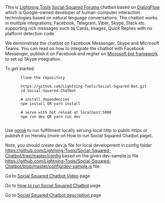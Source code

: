 This is [Lightning Tools](https://lightningtools.com) [Social Squared Forums ](https://lightningtools.com/product/social-squared)  chatbot based on [DialogFlow](https://dialogflow.com/) which is Google-owned developer of human-computer interaction technologies based on natural language conversations. The chatbot works in multiple integrations; Facebook, Telegram, Viber, Skype, Slack etc. supporting rich messages such as Cards, Images, Quick Replies with no platform detection code.

We demonstrate the chatbot on Facebook Messenger, Skype and Microsoft Teams. You can read on 
how to integrate the chatbot with Facebook Messenger, publish it on Facebook and regiter on [Microsoft bot framework](https://dev.botframework.com/bots) to set up Skype integration.

To get started.
```
       Clone the repository
       
       https://github.com/Lightning-Tools/Social-Squared-Bot.git
       cd Social-Squared-Chatbot

       # install dependencies
       npm install OR yarn install
       
       # serve with hot reload at localhost:5000
       npm run dev OR yarn run dev
       
```   
Use [ngrok](https://ngrok.com/) to run fulfillment locally serving local http to public https or
publish it on Heroku (more on How to run Social Squared Chatbot page).

Note, you should create dev.js file for local development in config folder https://github.com/Lightning-Tools/Social-Squared-Chatbot/tree/master/config based on the given dev-sample.js file https://github.com/Lightning-Tools/Social-Squared-Chatbot/blob/master/config/dev-sample.js file.


Go to [Social Squared Chatbot Video](https://vimeo.com/327730469) page

Go to [How to run Social Squared Chatbot](https://lightning-tools.github.io/Social-Squared-Chatbot/) page 

Go to [Social Squared Chatbot description ](https://lightning-tools.github.io/Social-Squared-Chatbot/description/) page 

